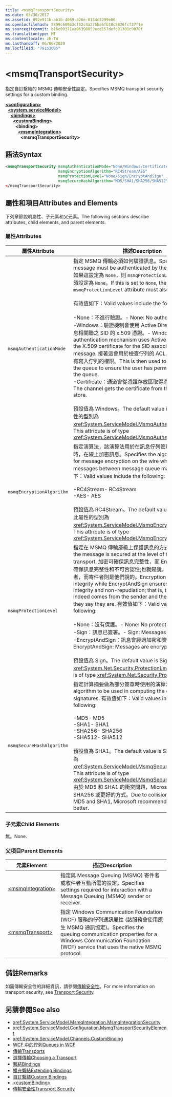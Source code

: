 ```yaml
---
title: <msmqTransportSecurity>
ms.date: 03/30/2017
ms.assetid: 092e911b-ab1b-4069-a26e-6134c3299e06
ms.openlocfilehash: 5899c609b3cf52c4a275ba6fb10c5826fcf37f1e
ms.sourcegitcommit: b16c00371ea06398859ecd157defc81301c9070f
ms.translationtype: MT
ms.contentlocale: zh-TW
ms.lasthandoff: 06/06/2020
ms.locfileid: "79153005"
---
```

# \<msmqTransportSecurity>
<span data-ttu-id="25632-101">指定自訂繫結的 MSMQ 傳輸安全性設定。</span><span class="sxs-lookup"><span data-stu-id="25632-101">Specifies MSMQ transport security settings for a custom binding.</span></span>  
  
[**\<configuration>**](../configuration-element.md)\
&nbsp;&nbsp;[**\<system.serviceModel>**](system-servicemodel.md)\
&nbsp;&nbsp;&nbsp;&nbsp;[**\<bindings>**](bindings.md)\
&nbsp;&nbsp;&nbsp;&nbsp;&nbsp;&nbsp;[**\<customBinding>**](custombinding.md)\
&nbsp;&nbsp;&nbsp;&nbsp;&nbsp;&nbsp;&nbsp;&nbsp;**\<binding>**\
&nbsp;&nbsp;&nbsp;&nbsp;&nbsp;&nbsp;&nbsp;&nbsp;&nbsp;&nbsp;[**\<msmqIntegration>**](msmqintegration.md)\
&nbsp;&nbsp;&nbsp;&nbsp;&nbsp;&nbsp;&nbsp;&nbsp;&nbsp;&nbsp;&nbsp;&nbsp;**\<msmqTransportSecurity>**  
  
## <a name="syntax"></a><span data-ttu-id="25632-102">語法</span><span class="sxs-lookup"><span data-stu-id="25632-102">Syntax</span></span>  
  
```xml  
<msmqTransportSecurity msmqAuthenticationMode="None/Windows/Certificate"
                       msmqEncryptionAlgorithm="RC4Stream/AES"
                       msmqProtectionLevel="None/Sign/EncryptAndSign"
                       msmqSecureHashAlgorithm="MD5/SHA1/SHA256/SHA512" />
</msmqTransportSecurity>
```  
  
## <a name="attributes-and-elements"></a><span data-ttu-id="25632-103">屬性和項目</span><span class="sxs-lookup"><span data-stu-id="25632-103">Attributes and Elements</span></span>  
 <span data-ttu-id="25632-104">下列章節說明屬性、子元素和父元素。</span><span class="sxs-lookup"><span data-stu-id="25632-104">The following sections describe attributes, child elements, and parent elements.</span></span>  
  
### <a name="attributes"></a><span data-ttu-id="25632-105">屬性</span><span class="sxs-lookup"><span data-stu-id="25632-105">Attributes</span></span>  
  
|<span data-ttu-id="25632-106">屬性</span><span class="sxs-lookup"><span data-stu-id="25632-106">Attribute</span></span>|<span data-ttu-id="25632-107">描述</span><span class="sxs-lookup"><span data-stu-id="25632-107">Description</span></span>|  
|---------------|-----------------|  
|`msmqAuthenticationMode`|<span data-ttu-id="25632-108">指定 MSMQ 傳輸必須如何驗證訊息。</span><span class="sxs-lookup"><span data-stu-id="25632-108">Specifies how the message must be authenticated by the MSMQ transport.</span></span> <span data-ttu-id="25632-109">如果這設定為 `None`，則 `msmqProtectionLevel` 屬性的值也必須設定為 `None`。</span><span class="sxs-lookup"><span data-stu-id="25632-109">If this is set to `None`, the value of the `msmqProtectionLevel` attribute must also be set to `None`.</span></span><br /><br /> <span data-ttu-id="25632-110">有效值如下：</span><span class="sxs-lookup"><span data-stu-id="25632-110">Valid values include the following:</span></span><br /><br /> <span data-ttu-id="25632-111">-None：不進行驗證。</span><span class="sxs-lookup"><span data-stu-id="25632-111">-   None: No authentication.</span></span><br /><span data-ttu-id="25632-112">-Windows：驗證機制會使用 Active Directory 來取得與訊息相關聯之 SID 的 x.509 憑證。</span><span class="sxs-lookup"><span data-stu-id="25632-112">-   Windows: The authentication mechanism uses Active Directory to get the X.509 certificate for the SID associated with the message.</span></span> <span data-ttu-id="25632-113">接著這會用於檢查佇列的 ACL，以確保使用者具有寫入佇列的權限。</span><span class="sxs-lookup"><span data-stu-id="25632-113">This is then used to check the ACL of the queue to ensure the user has permission to write to the queue.</span></span><br /><span data-ttu-id="25632-114">-Certificate：通道會從憑證存放區取得憑證。</span><span class="sxs-lookup"><span data-stu-id="25632-114">-   Certificate: The channel gets the certificate from the certificate store.</span></span><br /><br /> <span data-ttu-id="25632-115">預設值為 Windows。</span><span class="sxs-lookup"><span data-stu-id="25632-115">The default value is Windows.</span></span> <span data-ttu-id="25632-116">此屬性的型別為 <xref:System.ServiceModel.MsmqAuthenticationMode>。</span><span class="sxs-lookup"><span data-stu-id="25632-116">This attribute is of type <xref:System.ServiceModel.MsmqAuthenticationMode>.</span></span>|  
|`msmqEncryptionAlgorithm`|<span data-ttu-id="25632-117">指定演算法，該演算法用於在訊息佇列管理員之間傳輸訊息時，在線上加密訊息。</span><span class="sxs-lookup"><span data-stu-id="25632-117">Specifies the algorithm to be used for message encryption on the wire when transferring messages between message queue managers.</span></span> <span data-ttu-id="25632-118">有效值如下：</span><span class="sxs-lookup"><span data-stu-id="25632-118">Valid values include the following:</span></span><br /><br /> <span data-ttu-id="25632-119">-RC4Stream</span><span class="sxs-lookup"><span data-stu-id="25632-119">-   RC4Stream</span></span><br /><span data-ttu-id="25632-120">-AES</span><span class="sxs-lookup"><span data-stu-id="25632-120">-   AES</span></span><br /><br /> <span data-ttu-id="25632-121">預設值為 RC4Stream。</span><span class="sxs-lookup"><span data-stu-id="25632-121">The default value is RC4Stream.</span></span> <span data-ttu-id="25632-122">此屬性的型別為 <xref:System.ServiceModel.MsmqEncryptionAlgorithm>。</span><span class="sxs-lookup"><span data-stu-id="25632-122">This attribute is of type <xref:System.ServiceModel.MsmqEncryptionAlgorithm>.</span></span>|  
|`msmqProtectionLevel`|<span data-ttu-id="25632-123">指定在 MSMQ 傳輸層級上保護訊息的方式。</span><span class="sxs-lookup"><span data-stu-id="25632-123">Specifies how the message is secured at the level of the MSMQ transport.</span></span> <span data-ttu-id="25632-124">加密可確保訊息完整性，而 EncryptAndSign 可確保訊息完整性和不可否認性;也就是說，訊息確實來自寄件者，而寄件者則是他們說的。</span><span class="sxs-lookup"><span data-stu-id="25632-124">Encryption ensures message integrity while EncryptAndSign ensures both message integrity and non-repudiation; that is, the message indeed comes from the sender and the sender is who they say they are.</span></span> <span data-ttu-id="25632-125">有效值如下：</span><span class="sxs-lookup"><span data-stu-id="25632-125">Valid values include the following:</span></span><br /><br /> <span data-ttu-id="25632-126">-None：沒有保護。</span><span class="sxs-lookup"><span data-stu-id="25632-126">-   None: No protection.</span></span><br /><span data-ttu-id="25632-127">-Sign：訊息已簽署。</span><span class="sxs-lookup"><span data-stu-id="25632-127">-   Sign: Messages are signed.</span></span><br /><span data-ttu-id="25632-128">-EncryptAndSign：訊息會經過加密和簽署。</span><span class="sxs-lookup"><span data-stu-id="25632-128">-   EncryptAndSign: Messages are encrypted and signed.</span></span><br /><br /> <span data-ttu-id="25632-129">預設值為 Sign。</span><span class="sxs-lookup"><span data-stu-id="25632-129">The default value is Sign.</span></span> <span data-ttu-id="25632-130">此屬性的型別為 <xref:System.Net.Security.ProtectionLevel>。</span><span class="sxs-lookup"><span data-stu-id="25632-130">This attribute is of type <xref:System.Net.Security.ProtectionLevel>.</span></span>|  
|`msmqSecureHashAlgorithm`|<span data-ttu-id="25632-131">指定計算摘要做為部分簽章時使用的演算法。</span><span class="sxs-lookup"><span data-stu-id="25632-131">Specifies the algorithm to be used in computing the digest as part of signatures.</span></span> <span data-ttu-id="25632-132">有效值如下：</span><span class="sxs-lookup"><span data-stu-id="25632-132">Valid values include the following:</span></span><br /><br /> <span data-ttu-id="25632-133">-MD5</span><span class="sxs-lookup"><span data-stu-id="25632-133">-   MD5</span></span><br /><span data-ttu-id="25632-134">-SHA1</span><span class="sxs-lookup"><span data-stu-id="25632-134">-   SHA1</span></span><br /><span data-ttu-id="25632-135">-SHA256</span><span class="sxs-lookup"><span data-stu-id="25632-135">-   SHA256</span></span><br /><span data-ttu-id="25632-136">-SHA512</span><span class="sxs-lookup"><span data-stu-id="25632-136">-   SHA512</span></span><br /><br /> <span data-ttu-id="25632-137">預設值為 SHA1。</span><span class="sxs-lookup"><span data-stu-id="25632-137">The default value is SHA1.</span></span> <span data-ttu-id="25632-138">此屬性的型別為 <xref:System.ServiceModel.MsmqSecureHashAlgorithm>。</span><span class="sxs-lookup"><span data-stu-id="25632-138">This attribute is of type <xref:System.ServiceModel.MsmqSecureHashAlgorithm>.</span></span><br><span data-ttu-id="25632-139">由於 MD5 和 SHA1 的衝突問題，Microsoft 建議使用 SHA256 或更好的方式。</span><span class="sxs-lookup"><span data-stu-id="25632-139">Due to collision problems with MD5 and SHA1, Microsoft recommends SHA256 or better.</span></span>|  
  
### <a name="child-elements"></a><span data-ttu-id="25632-140">子元素</span><span class="sxs-lookup"><span data-stu-id="25632-140">Child Elements</span></span>  
 <span data-ttu-id="25632-141">無。</span><span class="sxs-lookup"><span data-stu-id="25632-141">None.</span></span>  
  
### <a name="parent-elements"></a><span data-ttu-id="25632-142">父項目</span><span class="sxs-lookup"><span data-stu-id="25632-142">Parent Elements</span></span>  
  
|<span data-ttu-id="25632-143">元素</span><span class="sxs-lookup"><span data-stu-id="25632-143">Element</span></span>|<span data-ttu-id="25632-144">描述</span><span class="sxs-lookup"><span data-stu-id="25632-144">Description</span></span>|  
|-------------|-----------------|  
|[\<msmqIntegration>](msmqintegration.md)|<span data-ttu-id="25632-145">指定與 Message Queuing (MSMQ) 寄件者或收件者互動所需的設定。</span><span class="sxs-lookup"><span data-stu-id="25632-145">Specifies settings required for interaction with a Message Queuing (MSMQ) sender or receiver.</span></span>|  
|[\<msmqTransport>](msmqtransport.md)|<span data-ttu-id="25632-146">指定 Windows Communication Foundation (WCF) 服務的佇列通訊屬性 (該服務會使用原生 MSMQ 通訊協定)。</span><span class="sxs-lookup"><span data-stu-id="25632-146">Specifies the queuing communication properties for a Windows Communication Foundation (WCF) service that uses the native MSMQ protocol.</span></span>|  
  
## <a name="remarks"></a><span data-ttu-id="25632-147">備註</span><span class="sxs-lookup"><span data-stu-id="25632-147">Remarks</span></span>  
 <span data-ttu-id="25632-148">如需傳輸安全性的詳細資訊，請參閱[傳輸安全性](../../../wcf/feature-details/transport-security.md)。</span><span class="sxs-lookup"><span data-stu-id="25632-148">For more information on transport security, see [Transport Security](../../../wcf/feature-details/transport-security.md).</span></span>  
  
## <a name="see-also"></a><span data-ttu-id="25632-149">另請參閱</span><span class="sxs-lookup"><span data-stu-id="25632-149">See also</span></span>

- <xref:System.ServiceModel.MsmqIntegration.MsmqIntegrationSecurity>
- <xref:System.ServiceModel.Configuration.MsmqTransportSecurityElement>
- <xref:System.ServiceModel.Channels.CustomBinding>
- [<span data-ttu-id="25632-150">WCF 中的佇列</span><span class="sxs-lookup"><span data-stu-id="25632-150">Queues in WCF</span></span>](../../../wcf/feature-details/queues-in-wcf.md)
- [<span data-ttu-id="25632-151">傳輸</span><span class="sxs-lookup"><span data-stu-id="25632-151">Transports</span></span>](../../../wcf/feature-details/transports.md)
- [<span data-ttu-id="25632-152">選擇傳輸</span><span class="sxs-lookup"><span data-stu-id="25632-152">Choosing a Transport</span></span>](../../../wcf/feature-details/choosing-a-transport.md)
- [<span data-ttu-id="25632-153">繫結</span><span class="sxs-lookup"><span data-stu-id="25632-153">Bindings</span></span>](../../../wcf/bindings.md)
- [<span data-ttu-id="25632-154">擴充繫結</span><span class="sxs-lookup"><span data-stu-id="25632-154">Extending Bindings</span></span>](../../../wcf/extending/extending-bindings.md)
- [<span data-ttu-id="25632-155">自訂繫結</span><span class="sxs-lookup"><span data-stu-id="25632-155">Custom Bindings</span></span>](../../../wcf/extending/custom-bindings.md)
- [\<customBinding>](custombinding.md)
- [<span data-ttu-id="25632-156">傳輸安全性</span><span class="sxs-lookup"><span data-stu-id="25632-156">Transport Security</span></span>](../../../wcf/feature-details/transport-security.md)
